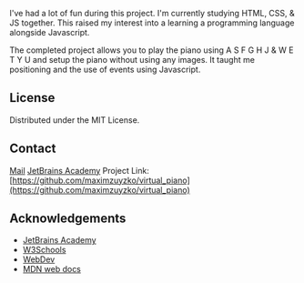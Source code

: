 I've had a lot of fun during this project. I'm currently studying HTML, CSS, & JS together. This raised my interest into a learning a programming language alongside Javascript.

The completed project allows you to play the piano using A S F G H J & W E T Y U and setup the piano without using any images. It taught me positioning and the use of events using Javascript.


<!-- LICENSE -->
## License
Distributed under the MIT License.
<!-- CONTACT -->
## Contact
[Mail](maximzuyzko@gmail.com) [JetBrains Academy](https://hyperskill.org/profile/80511110)
Project Link: [https://github.com/maximzuyzko/virtual_piano](https://github.com/maximzuyzko/virtual_piano)
    
<!-- ACKNOWLEDGEMENTS -->
## Acknowledgements
* [JetBrains Academy](https://hyperskill.org/)
* [W3Schools](https://www.w3schools.com/)
* [WebDev](https://web.dev/)
* [MDN web docs](https://developer.mozilla.org/)
